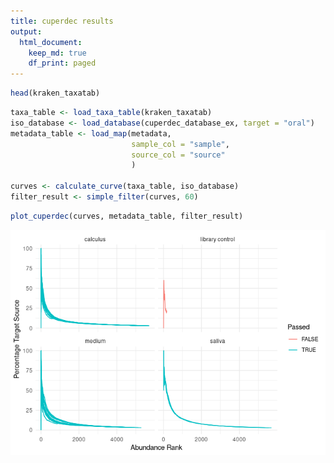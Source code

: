 ```yaml
---
title: cuperdec results
output: 
  html_document:
    keep_md: true
    df_print: paged
---
```





```r
head(kraken_taxatab)
```

<div data-pagedtable="false">
  <script data-pagedtable-source type="application/json">
{"columns":[{"label":["species"],"name":[1],"type":["chr"],"align":["left"]},{"label":["LIB030.A0117"],"name":[2],"type":["dbl"],"align":["right"]},{"label":["SYN001.A0101"],"name":[3],"type":["dbl"],"align":["right"]},{"label":["SYN002.A0101"],"name":[4],"type":["dbl"],"align":["right"]},{"label":["SYN003.A0101"],"name":[5],"type":["dbl"],"align":["right"]},{"label":["SYN005.I0101"],"name":[6],"type":["dbl"],"align":["right"]},{"label":["SYN006.I0101"],"name":[7],"type":["dbl"],"align":["right"]},{"label":["SYN008.I0101"],"name":[8],"type":["dbl"],"align":["right"]},{"label":["SYN009.I0101"],"name":[9],"type":["dbl"],"align":["right"]},{"label":["SYN012.I0101"],"name":[10],"type":["dbl"],"align":["right"]},{"label":["SYN013.I0101"],"name":[11],"type":["dbl"],"align":["right"]},{"label":["SYN014.A0101"],"name":[12],"type":["dbl"],"align":["right"]},{"label":["SYN014.C0101"],"name":[13],"type":["dbl"],"align":["right"]},{"label":["SYN015.B0101"],"name":[14],"type":["dbl"],"align":["right"]},{"label":["SYN015.D0101"],"name":[15],"type":["dbl"],"align":["right"]},{"label":["SYN015.E0101"],"name":[16],"type":["dbl"],"align":["right"]},{"label":["SYN015.F0101"],"name":[17],"type":["dbl"],"align":["right"]},{"label":["SYN015.G0101"],"name":[18],"type":["dbl"],"align":["right"]},{"label":["SYN015.H0101"],"name":[19],"type":["dbl"],"align":["right"]},{"label":["SYN015.I0101"],"name":[20],"type":["dbl"],"align":["right"]},{"label":["SYN016.I0101"],"name":[21],"type":["dbl"],"align":["right"]},{"label":["SYN017.A0101"],"name":[22],"type":["dbl"],"align":["right"]},{"label":["SYN017.B0101"],"name":[23],"type":["dbl"],"align":["right"]},{"label":["SYN017.D0101"],"name":[24],"type":["dbl"],"align":["right"]},{"label":["SYN017.E0101"],"name":[25],"type":["dbl"],"align":["right"]},{"label":["SYN017.F0101"],"name":[26],"type":["dbl"],"align":["right"]},{"label":["SYN017.G0101"],"name":[27],"type":["dbl"],"align":["right"]},{"label":["SYN018.C0101"],"name":[28],"type":["dbl"],"align":["right"]},{"label":["SYN018.H0101"],"name":[29],"type":["dbl"],"align":["right"]},{"label":["SYN018.I0101"],"name":[30],"type":["dbl"],"align":["right"]},{"label":["SYN019.I0101"],"name":[31],"type":["dbl"],"align":["right"]},{"label":["SYN021.I0101"],"name":[32],"type":["dbl"],"align":["right"]},{"label":["SYN022.I0101"],"name":[33],"type":["dbl"],"align":["right"]},{"label":["SYN023.I0101"],"name":[34],"type":["dbl"],"align":["right"]},{"label":["SYN025.I0101"],"name":[35],"type":["dbl"],"align":["right"]},{"label":["SYN026.I0101"],"name":[36],"type":["dbl"],"align":["right"]},{"label":["SYN028.I0101"],"name":[37],"type":["dbl"],"align":["right"]}],"data":[{"1":"Burkholderia pyrrocinia","2":"3","3":"4","4":"6","5":"5","6":"1","7":"1","8":"1","9":"NA","10":"NA","11":"1","12":"NA","13":"NA","14":"4","15":"3","16":"1","17":"3","18":"3","19":"2","20":"NA","21":"3","22":"NA","23":"NA","24":"1","25":"NA","26":"1","27":"NA","28":"9","29":"5","30":"NA","31":"NA","32":"NA","33":"4","34":"NA","35":"1","36":"2","37":"1"},{"1":"Burkholderia multivorans","2":"3","3":"27","4":"25","5":"38","6":"75","7":"31","8":"14","9":"66","10":"121","11":"8","12":"7","13":"5","14":"29","15":"14","16":"18","17":"48","18":"11","19":"13","20":"96","21":"16","22":"31","23":"7","24":"12","25":"13","26":"7","27":"3","28":"67","29":"12","30":"2","31":"158","32":"40","33":"66","34":"95","35":"111","36":"59","37":"125"},{"1":"Burkholderia cenocepacia","2":"3","3":"15","4":"24","5":"17","6":"71","7":"38","8":"29","9":"60","10":"65","11":"6","12":"18","13":"12","14":"22","15":"9","16":"11","17":"33","18":"13","19":"7","20":"54","21":"22","22":"32","23":"15","24":"15","25":"11","26":"1","27":"5","28":"51","29":"4","30":"2","31":"134","32":"44","33":"51","34":"52","35":"134","36":"60","37":"57"},{"1":"Burkholderia stabilis","2":"2","3":"7","4":"10","5":"14","6":"39","7":"30","8":"NA","9":"42","10":"71","11":"5","12":"5","13":"3","14":"7","15":"1","16":"5","17":"8","18":"2","19":"5","20":"78","21":"19","22":"21","23":"9","24":"NA","25":"7","26":"6","27":"2","28":"18","29":"1","30":"9","31":"85","32":"13","33":"39","34":"73","35":"61","36":"36","37":"90"},{"1":"Burkholderia ubonensis","2":"2","3":"18","4":"5","5":"15","6":"3","7":"4","8":"4","9":"7","10":"4","11":"7","12":"9","13":"1","14":"5","15":"5","16":"1","17":"11","18":"6","19":"8","20":"7","21":"4","22":"3","23":"2","24":"2","25":"2","26":"2","27":"2","28":"30","29":"10","30":"2","31":"5","32":"2","33":"1","34":"2","35":"8","36":"10","37":"8"},{"1":"Burkholderia ambifaria","2":"2","3":"2","4":"8","5":"4","6":"NA","7":"1","8":"NA","9":"NA","10":"NA","11":"NA","12":"1","13":"NA","14":"2","15":"NA","16":"NA","17":"NA","18":"3","19":"NA","20":"1","21":"1","22":"NA","23":"NA","24":"NA","25":"2","26":"1","27":"NA","28":"5","29":"3","30":"NA","31":"1","32":"1","33":"1","34":"NA","35":"1","36":"2","37":"1"}],"options":{"columns":{"min":{},"max":[10]},"rows":{"min":[10],"max":[10]},"pages":{}}}
  </script>
</div>



```r
taxa_table <- load_taxa_table(kraken_taxatab)
iso_database <- load_database(cuperdec_database_ex, target = "oral")
metadata_table <- load_map(metadata,
                           sample_col = "sample",
                           source_col = "source"
                           )

curves <- calculate_curve(taxa_table, iso_database)
filter_result <- simple_filter(curves, 60)
```



```r
plot_cuperdec(curves, metadata_table, filter_result)
```

![](authentication_files/figure-html/unnamed-chunk-3-1.png)<!-- -->

